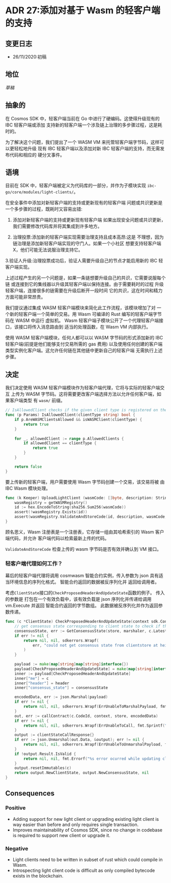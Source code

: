 # ADR 27:添加对基于 Wasm 的轻客户端的支持

## 变更日志

- 26/11/2020:初稿

## 地位

*草稿*

## 抽象的

在 Cosmos SDK 中，轻客户端当前在 Go 中进行了硬编码。这使得升级现有的 IBC 轻客户端或添加
支持新的轻客户端一个涉及链上治理的多步骤过程，这是耗时的。

为了解决这个问题，我们提出了一个 WASM VM 来托管轻客户端字节码，这样可以更轻松地升级
现有 IBC 轻客户端以及添加对新 IBC 轻客户端的支持，而无需发布代码和相应的
硬分叉事件。

## 语境
目前在 SDK 中，轻客户端被定义为代码库的一部分，并作为子模块实现
`ibc-go/core/modules/light-clients/`。

在安全事件中添加对新轻客户端的支持或更新现有的轻客户端
问题或共识更新是一个多步骤的过程，既耗时又容易出错:

1. 添加对新轻客户端的支持或更新现有轻客户端
   如果出现安全问题或共识更新，我们需要修改代码库并将其集成到许多地方。

2. 治理投票:添加新的轻客户端实现需要治理支持且成本高昂:这是
   不理想，因为链治理是添加新轻客户端实现的守门人。如果一个小社区
   想要支持轻客户端 X，他们可能无法说服治理支持它。

3.验证人升级:治理投票成功后，验证人需要升级自己的节点才能启用新的
   IBC 轻客户端实现。

上述过程产生的另一个问题是，如果一条链想要升级自己的共识，它需要说服每个链
或连接到它的集线器以升级其轻客户端以保持连接。由于需要耗时的过程
升级轻客户端，连接很多的链需要在升级后断开一段时间
它的共识，这在时间和精力方面可能非常昂贵。

我们提议通过集成 WASM 轻客户端模块来简化此工作流程，该模块增加了对
一个新的轻客户端一个简单的交易。用 Wasm 可编译的 Rust 编写的轻客户端字节码在 WASM 中运行
虚拟机。 Wasm 轻客户端子模块公开了一个代理轻客户端接口，该接口将传入消息路由到
适当的处理函数，在 Wasm VM 内部执行。

使用 WASM 轻客户端模块，任何人都可以以 WASM 字节码的形式添加新的 IBC 轻客户端(前提是他们能够支付交易所需的 gas 费用)
以及使用任何创建的客户端类型实例化客户端。这允许任何链在其他链中更新自己的轻客户端
无需执行上述步骤。


## 决定

我们决定使用 WASM 轻客户端模块作为轻客户端代理，它将与实际的轻客户端交互
上传为 WASM 字节码。这将需要更改客户端选择方法以允许任何客户端，如果客户端类型
有 `wasm/` 前缀。

```go
// IsAllowedClient checks if the given client type is registered on the allowlist.
func (p Params) IsAllowedClient(clientType string) bool {
	if p.AreWASMClientsAllowed && isWASMClient(clientType) {
		return true
	}
	
	for _, allowedClient := range p.AllowedClients {
		if allowedClient == clientType {
			return true
		}
	}

	return false
}
```

要上传新的轻客户端，用户需要使用 Wasm 字节码创建一个交易，该交易将被
由 IBC Wasm 模块处理。

```go
func (k Keeper) UploadLightClient (wasmCode: []byte, description: String) {
    wasmRegistry = getWASMRegistry()
    id := hex.EncodeToString(sha256.Sum256(wasmCode))
    assert(!wasmRegistry.Exists(id))
    assert(wasmRegistry.ValidateAndStoreCode(id, description, wasmCode, false))
}
```

顾名思义，Wasm 注册表是一个注册表，它存储一组由其哈希索引的 Wasm 客户端代码，并允许
客户端代码以检索最新上传的代码。

`ValidateAndStoreCode` 检查上传的 wasm 字节码是否有效并确认到 VM 接口。

### 轻客户端代理如何工作？

幕后的轻客户端代理将调用 cosmwasm 智能合约实例，传入参数为 json
具有适当环境信息的序列化格式。 智能合约返回的数据被反序列化并
返回给调用者。

考虑`ClientState`接口的`CheckProposedHeaderAndUpdateState`函数的例子。 传入的参数是
打包在一个有效负载中，该有效负载是 json 序列化并传递给调用 vm.Execute 并返回
智能合约返回的字节数组。 此数据被反序列化并作为返回参数传递。

```go
func (c *ClientState) CheckProposedHeaderAndUpdateState(context sdk.Context, marshaler codec.BinaryMarshaler, store sdk.KVStore, header exported.Header) (exported.ClientState, exported.ConsensusState, error) {
	// get consensus state corresponding to client state to check if the client is expired
	consensusState, err := GetConsensusState(store, marshaler, c.LatestHeight)
	if err != nil {
		return nil, nil, sdkerrors.Wrapf(
			err, "could not get consensus state from clientstore at height: %d", c.LatestHeight,
		)
	}
	
	payload := make(map[string]map[string]interface{})
	payload[CheckProposedHeaderAndUpdateState] = make(map[string]interface{})
	inner := payload[CheckProposedHeaderAndUpdateState]
	inner["me"] = c
	inner["header"] = header
	inner["consensus_state"] = consensusState

	encodedData, err := json.Marshal(payload)
	if err != nil {
		return nil, nil, sdkerrors.Wrapf(ErrUnableToMarshalPayload, fmt.Sprintf("underlying error: %s", err.Error()))
	}
	out, err := callContract(c.CodeId, context, store, encodedData)
	if err != nil {
		return nil, nil, sdkerrors.Wrapf(ErrUnableToCall, fmt.Sprintf("underlying error: %s", err.Error()))
	}
	output := clientStateCallResponse{}
	if err := json.Unmarshal(out.Data, &output); err != nil {
		return nil, nil, sdkerrors.Wrapf(ErrUnableToUnmarshalPayload, fmt.Sprintf("underlying error: %s", err.Error()))
	}
	if !output.Result.IsValid {
		return nil, nil, fmt.Errorf("%s error ocurred while updating client state", output.Result.ErrorMsg)
	}
	output.resetImmutables(c)
	return output.NewClientState, output.NewConsensusState, nil
}
```

## Consequences

### Positive
- Adding support for new light client or upgrading existing light client is way easier than before and only requires single transaction.
- Improves maintainability of Cosmos SDK, since no change in codebase is required to support new client or upgrade it.

### Negative
- Light clients need to be written in subset of rust which could compile in Wasm.
- Introspecting light client code is difficult as only compiled bytecode exists in the blockchain.
